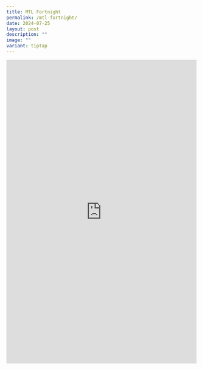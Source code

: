 ```yaml
---
title: MTL Fortnight
permalink: /mtl-fortnight/
date: 2024-07-25
layout: post
description: ""
image: ""
variant: tiptap
---
```

<div class="iframe-wrapper">
<iframe style="border:none;overflow:hidden" height="799" width="500" allowfullscreen="true" frameborder="0" src="https://www.facebook.com/plugins/post.php?href=https%3A%2F%2Fwww.facebook.com%2Fpermalink.php%3Fstory_fbid%3Dpfbid02v2Rcvw1aEuT4qya4fvhU5oFvo4BuaCrKyccAMa3R2epcuReTWhcH3eNSprYpTgQ5l%26id%3D100063909198835&amp;show_text=true&amp;width=500"></iframe>
</div>
<p></p>